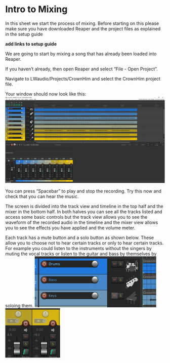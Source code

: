 # Intro to Mixing

In this sheet we start the process of mixing.
Before starting on this please make sure you have downloaded Reaper and the project files as explained in the setup guide

**add links to setup guide**

We are going to start by mixing a song that has already been loaded into Reaper.

If you haven’t already, then open Reaper and select “File - Open Project”.

Navigate to LWaudio/Projects/CrownHim and select the CrownHim project file.

Your window should now look like this:
![initial window layout](../images/initial-window.png)

You can press “Spacebar” to play and stop the recording. Try this now and check that you can hear the music.

The screen is divided into the track view and timeline in the top half and the mixer in the bottom half. In both halves you can see all the tracks listed and access some basic controls but the track view allows you to see the waveform of the recorded audio in the timeline and the mixer view allows you to see the effects you have applied and the volume meter.

Each track has a mute button and a solo button as shown below. These allow you to choose not to hear certain tracks or only to hear certain tracks.
For example you could listen to the instruments without the singers by muting the vocal tracks or listen to the guitar and bass by themselves by soloing them.
![initial window layout](../images/ms-timeline.png) ![initial window layout](../images/ms-mixer.png)
